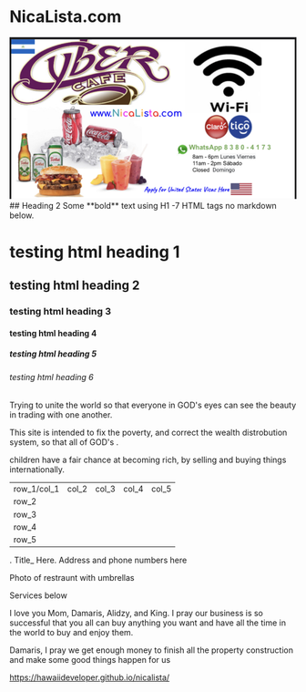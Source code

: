 # NicaLista.com
<img src="nicalista.jpg" alt="Italian Trulli">




<div class="something" >
  ## Heading 2
  Some **bold** text using H1 -7 HTML tags no markdown below.
 
 <h1> testing html heading 1 </h1>
 <h2> testing html heading 2 </h2>
 <h3> testing html heading 3 </h3>
 <h4> testing html heading 4 </h4>
 <h5> testing html heading 5 </h5>
 <h6> testing html heading 6 </h6>
 
  
 <h7> 
<p>Trying to unite the world so that everyone in GOD's eyes can see the beauty in trading with one another.</p>
<p>This site is intended to fix the poverty, and correct the wealth distrobution system, so that all of GOD's .</p>
<p>children have a fair chance at becoming rich, by selling and buying things internationally.</p>
</h7>
  
  
  
  

    
  <table>
  <tr>
    <td>row_1/col_1</td>
    <td>col_2</td>
    <td>col_3</td>
    <td>col_4</td>
    <td>col_5</td>
  </tr>
  <tr>
    <td>row_2</td>
    <td></td>
    <td></td>
    <td></td>
    <td></td>
  </tr>
  <tr>
    <td>row_3</td>
    <td></td>
    <td></td>
    <td></td>
    <td></td>
  </tr>
  <tr>
    <td>row_4</td>
    <td></td>
    <td></td>
    <td></td>
    <td></td>
  </tr>
  <tr>
    <td>row_5</td>
    <td></td>
    <td></td>
    <td></td>
    <td></td>
  </tr>
</table>
  

</div>




<insert photo here>.             Title_ Here.            Address and phone numbers here



Photo of restraunt with umbrellas









Services below







I love you Mom, Damaris, Alidzy, and King.  I pray our business is so successful that you all can buy anything you want and have all the time in the world to 
buy and enjoy them.

Damaris, I pray we get enough money to finish all the property construction and make some good things happen for us


https://hawaiideveloper.github.io/nicalista/
